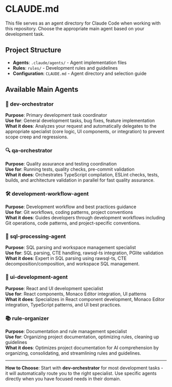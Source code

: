 # CLAUDE.md

This file serves as an agent directory for Claude Code when working with this repository. Choose the appropriate main agent based on your development task.

## Project Structure
- **Agents**: `.claude/agents/` - Agent implementation files
- **Rules**: `rules/` - Development rules and guidelines  
- **Configuration**: `CLAUDE.md` - Agent directory and selection guide

## Available Main Agents

### 🎯 dev-orchestrator
**Purpose**: Primary development task coordinator  
**Use for**: General development tasks, bug fixes, feature implementation  
**What it does**: Analyzes your request and automatically delegates to the appropriate specialist (core logic, UI components, or integration) to prevent scope creep and regressions.

### 🔍 qa-orchestrator  
**Purpose**: Quality assurance and testing coordination  
**Use for**: Running tests, quality checks, pre-commit validation  
**What it does**: Orchestrates TypeScript compilation, ESLint checks, tests, builds, and architecture validation in parallel for fast quality assurance.

### 🛠️ development-workflow-agent
**Purpose**: Development workflow and best practices guidance  
**Use for**: Git workflows, coding patterns, project conventions  
**What it does**: Guides developers through development workflows including Git operations, code patterns, and project-specific conventions.

### 🔄 sql-processing-agent
**Purpose**: SQL parsing and workspace management specialist  
**Use for**: SQL parsing, CTE handling, rawsql-ts integration, PGlite validation  
**What it does**: Expert in SQL parsing using rawsql-ts, CTE decomposition/composition, and workspace SQL management.

### 🎨 ui-development-agent
**Purpose**: React and UI development specialist  
**Use for**: React components, Monaco Editor integration, UI patterns  
**What it does**: Specializes in React component development, Monaco Editor integration, TypeScript patterns, and UI best practices.

### 📚 rule-organizer
**Purpose**: Documentation and rule management specialist  
**Use for**: Organizing project documentation, optimizing rules, cleaning up guidelines  
**What it does**: Optimizes project documentation for AI comprehension by organizing, consolidating, and streamlining rules and guidelines.

---

**How to Choose**: Start with **dev-orchestrator** for most development tasks - it will automatically route you to the right specialist. Use specific agents directly when you have focused needs in their domain.